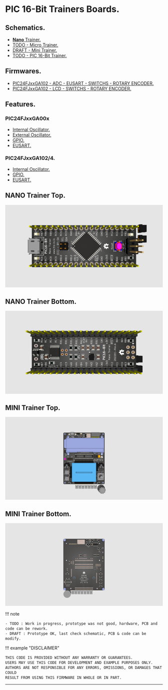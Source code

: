 # PIC 16-Bit Trainers Boards.

## Schematics.

- [**Nano** Trainer.](https://github.com/tronixio/trainers-pic16bit/blob/main/Kicad/nano/extras/schematic.pdf)
- [TODO - Micro Trainer.](https://github.com/tronixio/trainers-pic8bit/blob/main/Kicad/micro/extras/schematic.pdf)
- [DRAFT - Mini Trainer.](https://github.com/tronixio/trainers-pic16bit/blob/main/Kicad/mini/extras/schematic.pdf)
- [TODO - PIC 16-Bit Trainer.](https://github.com/tronixio/trainers-pic8bit/blob/main/Kicad/micro/extras/schematic.pdf)

## Firmwares.

- [PIC24FJxxGA102 - ADC - EUSART - SWITCHS - ROTARY ENCODER.](https://github.com/tronixio/trainers-pic16bit/blob/main/Firmwares/pic24fjxxga10x/pic24fjxxga102-mini.md#1adc---eusart---switchs---rotary-encoder)
- [PIC24FJxxGA102 - LCD - SWITCHS - ROTARY ENCODER.](https://github.com/tronixio/trainers-pic16bit/blob/main/Firmwares/pic24fjxxga10x/pic24fjxxga102-mini.md#2adc---lcd---switchs---rotary-encoder)

## Features.

### PIC24FJxxGA00x

- [Internal Oscillator.](https://github.com/tronixio/trainers-pic16bit/blob/main/Features/pic24fjxxga00x/intosc.md)
- [External Oscillator.](https://github.com/tronixio/trainers-pic16bit/blob/main/Features/pic24fjxxga00x/extosc.md)
- [GPIO.](https://github.com/tronixio/trainers-pic16bit/blob/main/Features/pic24fjxxga00x/gpio.md)
- [EUSART.](https://github.com/tronixio/trainers-pic16bit/blob/main/Features/pic24fjxxga00x/eusart.md)

### PIC24FJxxGA102/4.

- [Internal Oscillator.](https://github.com/tronixio/trainers-pic16bit/blob/main/Features/pic24fjxxga10x/intosc.md)
- [GPIO.](https://github.com/tronixio/trainers-pic16bit/blob/main/Features/pic24fjxxga10x/gpio.md)
- [EUSART.](https://github.com/tronixio/trainers-pic16bit/blob/main/Features/pic24fjxxga10x/eusart.md)

## NANO Trainer Top.

![NANO Trainer Top.](https://raw.githubusercontent.com/tronixio/trainers-pic16bit/main/Kicad/nano/extras/top.png)

## NANO Trainer Bottom.

![NANO Trainer Bottom.](https://raw.githubusercontent.com/tronixio/trainers-pic16bit/main/Kicad/nano/extras/bottom.png)

<!--
## Micro Trainer Top.

![Micro Trainer Top.](https://raw.githubusercontent.com/tronixio/trainers-pic16bit/main/Kicad/micros/extras/top.png)

## Micro Trainer Bottom.

![Micro Trainer Bottom.](https://raw.githubusercontent.com/tronixio/trainers-pic16bit/main/Kicad/micros/extras/bottom.png)
-->

## MINI Trainer Top.

![MINI Trainer Top.](https://raw.githubusercontent.com/tronixio/trainers-pic16bit/main/Kicad/mini/extras/top.png)

## MINI Trainer Bottom.

![MINI Trainer Bottom.](https://raw.githubusercontent.com/tronixio/trainers-pic16bit/main/Kicad/mini/extras/bottom.png)

<!--
## TODO - PIC 16-Bit Trainer Top.

![PIC 16-Bit Trainer Top.](https://github.com/tronixio/trainers-pic16bit/main/Kicad/trainer/extras/top.png)

## TODO - PIC 16-Bit Trainer Bottom.

![PIC 16-Bit Trainer Bottom.](https://github.com/tronixio/trainers-pic16bit/main/Kicad/trainer/extras/bottom.png)
-->

!!! note

    - TODO : Work in progress, prototype was not good, hardware, PCB and code can be rework.
    - DRAFT : Prototype OK, last check schematic, PCB & code can be modify.

!!! example "DISCLAIMER"

    THIS CODE IS PROVIDED WITHOUT ANY WARRANTY OR GUARANTEES.
    USERS MAY USE THIS CODE FOR DEVELOPMENT AND EXAMPLE PURPOSES ONLY.
    AUTHORS ARE NOT RESPONSIBLE FOR ANY ERRORS, OMISSIONS, OR DAMAGES THAT COULD
    RESULT FROM USING THIS FIRMWARE IN WHOLE OR IN PART.

---
